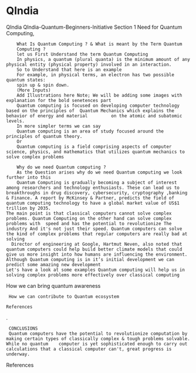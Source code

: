 # QIndia
QIndia
            QIndia-Quantum-Beginners-Initiative
            Section 1
            Need for Quantum Computing,


        What Is Quantum Computing ? & What is meant by the Term Quantum 
        Computing ?
        let us First Understand the term Quantum Computing 
        In physics, a quantum (plural quanta) is the minimum amount of any physical entity (physical property) involved in an interaction.
        So to Understand that here is an example
        For example, in physical terms, an electron has two possible quantum states: 
        spin up & spin down.
        (More Inputs)
        Add Illustrations here Note; We will be adding some images with explanation for the bold senetences part
        Quantum computing is focused on developing computer technology based on the principles of  Quantum Mechanics which explains the behavior of energy and material         on the atomic and subatomic levels.
        In more simpler terms we can say 
        Quantum computing is an area of study focused around the principles of quantum theory. 
        Or
        Quantum computing is a field comprising aspects of computer science, physics, and mathematics that utilizes quantum mechanics to solve complex problems 

        Why do we need Quantum computing ?
        As the Question arises why do we need Quantum computing we look further into this 
        Quantum Computing is gradually becoming a subject of interest among researchers and technology enthusiasts. These can lead us to breakthroughs in drug discovery, cybersecurity, cryptography ,banking & Finance. A report by McKinsey & Partner, predicts the field of quantum computing technology to have a global market value of US$1 trillion by 2035.  
    The main point is that classical computers cannot solve complex problems. Quantum Computing on the other hand can solve complex problems with  speed and has the potential to revolutionize The industry And it's not just their speed. Quantum computers can solve the kind of complex problems that regular computers are really bad at solving
      Director of engineering at Google, Hartmut Neven, also noted that quantum computers could help build better climate models that could give us more insight into how humans are influencing the environment. Although Quantum computing is in it’s initial development we can predict some amazing new development
    Let's have a look at some examples Quantum computing will help us in solving complex problems more effectively over classical computing 
   How we can bring quantum awareness

     How we can contribute to Quantum ecosystem

    References 





.

     CONCLUSIONS 
     Quantum computers have the potential to revolutionize computation by making certain types of classically complex & tough problems solvable. While no quantum    computer is yet sophisticated enough to carry out calculations that a classical computer can't, great progress is underway. 
   References



